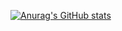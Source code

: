 [![Anurag's GitHub stats](https://github-readme-stats.vercel.app/api?username=QiNuoKaslana)](https://github.com/anuraghazra/github-readme-stats)




